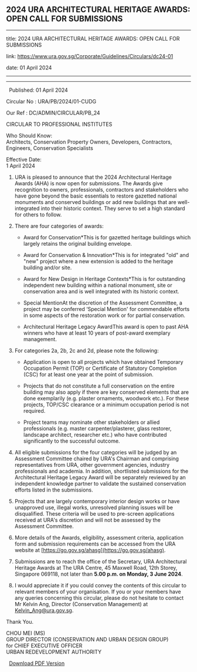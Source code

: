 ## 2024 URA ARCHITECTURAL HERITAGE AWARDS: OPEN CALL FOR SUBMISSIONS
---
title: 2024 URA ARCHITECTURAL HERITAGE AWARDS: OPEN CALL FOR SUBMISSIONS

link: https://www.ura.gov.sg/Corporate/Guidelines/Circulars/dc24-01

date: 01 April 2024

---

-----------------------------------------------------------------

  Published: 01 April 2024

Circular No : URA/PB/2024/01-CUDG

Our Ref : DC/ADMIN/CIRCULAR/PB\_24

  

CIRCULAR TO PROFESSIONAL INSTITUTES

  

Who Should Know:  
Architects, Conservation Property Owners, Developers, Contractors, Engineers, Conservation Specialists

  

Effective Date:  
1 April 2024

  

1.  URA is pleased to announce that the 2024 Architectural Heritage Awards (AHA) is now open for submissions. The Awards give recognition to owners, professionals, contractors and stakeholders who have gone beyond the basic essentials to restore gazetted national monuments and conserved buildings or add new buildings that are well-integrated into their historic context. They serve to set a high standard for others to follow.  
    
2.  There are four categories of awards:
    *   Award for Conservation\*This is for gazetted heritage buildings which largely retains the original building envelope.
        
    *   Award for Conservation & Innovation\*This is for integrated "old" and "new" project where a new extension is added to the heritage building and/or site.
        
    *   Award for New Design in Heritage Contexts\*This is for outstanding independent new building within a national monument, site or conservation area and is well integrated with its historic context.  
        
        
    *   Special MentionAt the discretion of the Assessment Committee, a project may be conferred ‘Special Mention' for commendable efforts in some aspects of the restoration work or for partial conservation.
        
    *   Architectural Heritage Legacy AwardThis award is open to past AHA winners who have at least 10 years of post-award exemplary management.
        
  
  
5.  For categories 2a, 2b, 2c and 2d, please note the following:
    *   Application is open to all projects which have obtained Temporary Occupation Permit (TOP) or Certificate of Statutory Completion (CSC) for at least one year at the point of submission. 
        
    *   Projects that do not constitute a full conservation on the entire building may also apply if there are key conserved elements that are done exemplarily (e.g. plaster ornaments, woodwork etc.). For these projects, TOP/CSC clearance or a minimum occupation period is not required.   
        
    *   Project teams may nominate other stakeholders or allied professionals (e.g. master carpenter/plasterer, glass restorer, landscape architect, researcher etc.) who have contributed significantly to the successful outcome. 
        
6.  All eligible submissions for the four categories will be judged by an Assessment Committee chaired by URA's Chairman and comprising representatives from URA, other government agencies, industry professionals and academia. In addition, shortlisted submissions for the Architectural Heritage Legacy Award will be separately reviewed by an independent knowledge partner to validate the sustained conservation efforts listed in the submissions.
    
7.  Projects that are largely contemporary interior design works or have unapproved use, illegal works, unresolved planning issues will be disqualified. These criteria will be used to pre-screen applications received at URA's discretion and will not be assessed by the Assessment Committee.
    
8.  More details of the Awards, eligibility, assessment criteria, application form and submission requirements can be accessed from the URA website at [https://go.gov.sg/ahasg](https://go.gov.sg/ahasg).
    
9.  Submissions are to reach the office of the Secretary, URA Architectural Heritage Awards at The URA Centre, 45 Maxwell Road, 12th Storey, Singapore 069118, not later than **5.00 p.m. on Monday, 3 June 2024**.
    
10.  I would appreciate it if you could convey the contents of this circular to relevant members of your organisation. If you or your members have any queries concerning this circular, please do not hesitate to contact Mr Kelvin Ang, Director (Conservation Management) at [Kelvin\_Ang@ura.gov.sg](https://www.ura.gov.sgmailto:Kelvin_Ang@ura.gov.sg).

Thank You.  
  
CHOU MEI (MS)  
GROUP DIRECTOR (CONSERVATION AND URBAN DESIGN GROUP)  
for CHIEF EXECUTIVE OFFICER  
URBAN REDEVELOPMENT AUTHORITY

  



  [Download PDF Version](https://www.ura.gov.sg/services/download_file.aspx?f={397317BC-EE3F-4917-AE00-86E2893118B9})

